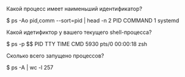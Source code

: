 Какой процесс имеет наименьший идентификатор?

$ ps -Ao pid,comm --sort=pid | head -n 2
  PID COMMAND
    1 systemd
    
Какой идетификтор у вашего текущего shell-процесса?

$ ps -p $$
    PID TTY          TIME CMD
   5930 pts/0    00:00:18 zsh
   
Сколько всего запущено процессов?

$ ps -A | wc -l
257
